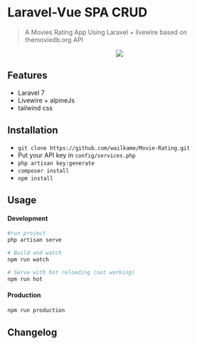 # Laravel-Vue SPA CRUD



> A Movies Rating App Using Laravel + livewire based on themoviedb.org API

<p align="center">
<img src="https://i.imgur.com/89IUg85.jpg">
</p>

## Features

- Laravel 7
- Livewire + alpineJs
- tailwind css

## Installation

- `git clone https://github.com/wailkame/Movie-Rating.git`
- Put your API key in  `config/services.php`
- `php artisan key:generate`
- `composer install`
- `npm install`

## Usage

#### Development

```bash
#run project 
php artisan serve

# Build and watch
npm run watch

# Serve with hot reloading (not working)
npm run hot
```

#### Production

```bash
npm run production
```



## Changelog